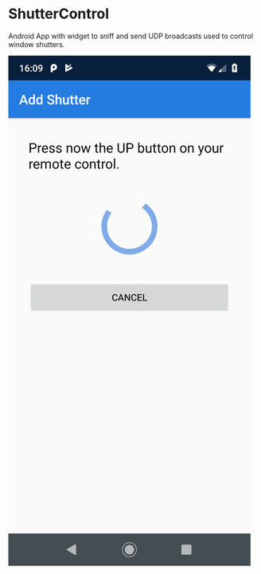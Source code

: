 # ShutterControl
Android App with widget to sniff and send UDP broadcasts used to control window shutters.

![alt text](https://github.com/RonaldBruckner/ShutterControl/blob/master/images/learn_screen.png?raw=true)
